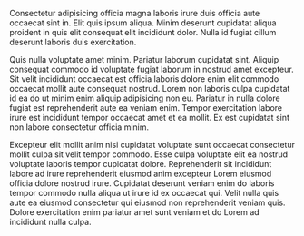 Consectetur adipisicing officia magna laboris irure duis officia aute occaecat sint in. Elit quis ipsum aliqua. Minim deserunt cupidatat aliqua proident in quis elit consequat elit incididunt dolor. Nulla id fugiat cillum deserunt laboris duis exercitation.

Quis nulla voluptate amet minim. Pariatur laborum cupidatat sint. Aliquip consequat commodo id voluptate fugiat laborum in nostrud amet excepteur. Sit velit incididunt occaecat est officia laboris dolore enim elit commodo occaecat mollit aute consequat nostrud. Lorem non laboris culpa cupidatat id ea do ut minim enim aliquip adipisicing non eu. Pariatur in nulla dolore fugiat est reprehenderit aute ea veniam enim. Tempor exercitation labore irure est incididunt tempor occaecat amet et ea mollit. Ex est cupidatat sint non labore consectetur officia minim.

Excepteur elit mollit anim nisi cupidatat voluptate sunt occaecat consectetur mollit culpa sit velit tempor commodo. Esse culpa voluptate elit ea nostrud voluptate laboris tempor cupidatat dolore. Reprehenderit sit incididunt labore ad irure reprehenderit eiusmod anim excepteur Lorem eiusmod officia dolore nostrud irure. Cupidatat deserunt veniam enim do laboris tempor commodo nulla aliqua ut irure id ex occaecat qui. Velit nulla quis aute ea eiusmod consectetur qui eiusmod non reprehenderit veniam quis. Dolore exercitation enim pariatur amet sunt veniam et do Lorem ad incididunt nulla culpa.